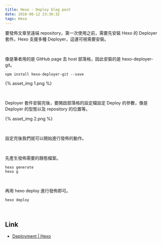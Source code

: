 ```yaml
---
title: Hexo - Deploy blog post
date: 2016-06-12 23:36:32
tags: Hexo
---
```


要發佈文章至遠端 repository，第一次使用之前，需要先安裝 Hexo 的 Deployer 套件。Hexo 支援多種 Deployer，這邊可視需要安裝。  

<!-- More -->

<br/>


像是筆者用的是 GitHub page 去 host 部落格，因此安裝的是 hexo-deployer-git。  

    npm install hexo-deployer-git --save

{% asset_img 1.png %}

<br/>


Deployer 套件安裝完後，要開啟部落格的設定檔設定 Deploy 的參數，像是 Deployer 的型態以及 repository 的位置等。  

{% asset_img 2.png %}

<br/>


設定完後我們就可以開始進行發佈的動作。  

<br/>


先產生發佈需要的靜態檔案。  

    hexo generate
    hexo g

<br/>


再用 hexo deploy 進行發佈即可。

    hexo deploy

<br/>

Link
---
* [Deployment | Hexo](https://hexo.io/docs/deployment.html)
